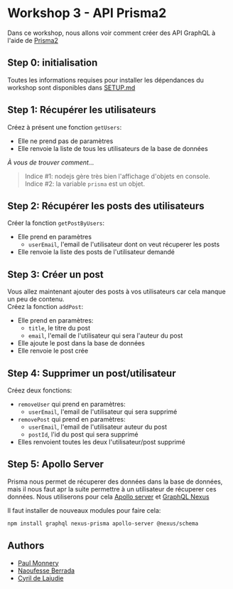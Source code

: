 # Workshop 3 - API Prisma2

Dans ce workshop, nous allons voir comment créer des API GraphQL à l'aide de [Prisma2](https://www.prisma.io/)

## Step 0: initialisation

Toutes les informations requises pour installer les dépendances du workshop sont disponibles dans [SETUP.md](./SETUP.md)

## Step 1: Récupérer les utilisateurs

Créez à présent une fonction `getUsers`:
- Elle ne prend pas de paramètres
- Elle renvoie la liste de tous les utilisateurs de la base de données

*À vous de trouver comment...*  
> Indice #1: nodejs gère très bien l'affichage d'objets en console.  
> Indice #2: la variable `prisma` est un objet.  

## Step 2: Récupérer les posts des utilisateurs

Créer la fonction `getPostByUsers`:
- Elle prend en paramètres
  - `userEmail`, l'email de l'utilisateur dont on veut  récuperer les posts
- Elle renvoie la liste des posts de l'utilisateur demandé

## Step 3: Créer un post

Vous allez maintenant ajouter des posts à vos utilisateurs car cela manque un peu de contenu.  
Créez la fonction `addPost`:
- Elle prend en paramètres:
  - `title`, le titre du post
  - `email`, l'email de l'utilisateur qui sera l'auteur du post
- Elle ajoute le post dans la base de données
- Elle renvoie le post crée

## Step 4: Supprimer un post/utilisateur

Créez deux fonctions:
- `removeUser` qui prend en paramètres:
  - `userEmail`, l'email de l'utilisateur qui sera supprimé
- `removePost` qui prend en paramètres:
  - `userEmail`, l'email de l'utilisateur auteur du post
  - `postId`, l'id du post qui sera supprimé
- Elles renvoient toutes les deux l'utilisateur/post supprimé

## Step 5: Apollo Server

Prisma nous permet de récuperer des données dans la base de données, mais il nous faut apr la suite permettre à un utilisateur de récuperer ces données. Nous utiliserons pour cela [Apollo server](https://www.apollographql.com/docs/apollo-server/) et [GraphQL Nexus](https://nexus.js.org/)

Il faut installer de nouveaux modules pour faire cela:

```sh
npm install graphql nexus-prisma apollo-server @nexus/schema
```

## Authors
- [Paul Monnery](https://github.com/PaulMonnery/)
- [Naoufesse Berrada](https://github.com/nowlow/)
- [Cyril de Lajudie](https://github.com/Axoloot/)
